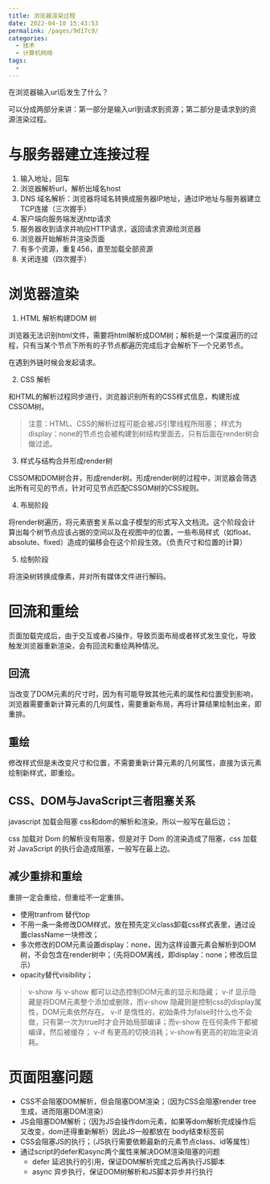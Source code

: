 ```yaml
---
title: 浏览器渲染过程
date: 2022-04-10 15:43:53
permalink: /pages/9d17c9/
categories:
  - 技术
  - 计算机网络
tags:
  - 
---
```

在浏览器输入url后发生了什么？

可以分成两部分来讲：第一部分是输入url到请求到资源；第二部分是请求到的资源渲染过程。

# 与服务器建立连接过程

1. 输入地址，回车
2. 浏览器解析url，解析出域名host
3. DNS 域名解析：浏览器将域名转换成服务器IP地址，通过IP地址与服务器建立TCP连接（三次握手）
4. 客户端向服务端发送http请求
5. 服务器收到请求并响应HTTP请求，返回请求资源给浏览器
6. 浏览器开始解析并渲染页面
7. 有多个资源，重复456，直至加载全部资源
8. 关闭连接（四次握手）


# 浏览器渲染

1. HTML 解析构建DOM 树

浏览器无法识别html文件，需要将html解析成DOM树；解析是一个深度遍历的过程，只有当某个节点下所有的子节点都遍历完成后才会解析下一个兄弟节点。

在遇到外链时候会发起请求。

2. CSS 解析

和HTML的解析过程同步进行，浏览器识别所有的CSS样式信息，构建形成CSSOM树。

> 注意：HTML、CSS的解析过程可能会被JS引擎线程所阻塞；
> 样式为display：none的节点也会被构建到树结构里面去，只有后面在render树会做过滤。

3. 样式与结构合并形成render树

CSSOM和DOM树合并，形成render树。形成render树的过程中，浏览器会筛选出所有可见的节点，针对可见节点匹配CSSOM树的CSS规则。

4. 布局阶段

将render树遍历，将元素嵌套关系以盒子模型的形式写入文档流。这个阶段会计算出每个树节点应该占据的空间以及在视图中的位置，一些布局样式（如float、absolute、fixed）造成的偏移会在这个阶段生效。（负责尺寸和位置的计算）

5. 绘制阶段

将渲染树转换成像素，并对所有媒体文件进行解码。

# 回流和重绘

页面加载完成后，由于交互或者JS操作，导致页面布局或者样式发生变化，导致触发浏览器重新渲染，会有回流和重绘两种情况。

## 回流

当改变了DOM元素的尺寸时，因为有可能导致其他元素的属性和位置受到影响，浏览器需要重新计算元素的几何属性，需要重新布局，再将计算结果绘制出来，即重排。

## 重绘

修改样式但是未改变尺寸和位置，不需要重新计算元素的几何属性，直接为该元素绘制新样式，即重绘。

## CSS、DOM与JavaScript三者阻塞关系

javascript 加载会阻塞 css和dom的解析和渲染，所以一般写在最后边；

css 加载对 Dom 的解析没有阻塞，但是对于 Dom 的渲染造成了阻塞，css 加载对 JavaScript 的执行会造成阻塞，一般写在最上边。


## 减少重排和重绘

重排一定会重绘，但重绘不一定重排。

- 使用tranfrom 替代top
- 不用一条一条修改DOM样式，放在预先定义class卸载css样式表里，通过设置className一块修改；
- 多次修改的DOM元素设置display：none，因为这样设置元素会解析到DOM树，不会包含在render树中；（先将DOM离线，即display：none；修改后显示）
- opacity替代visibility；

> v-show 与 v-show 都可以动态控制DOM元素的显示和隐藏；
> v-if 显示隐藏是将DOM元素整个添加或删除，而v-show 隐藏则是控制css的display属性，DOM元素依然存在。
> v-if 是惰性的，初始条件为false时什么也不会做，只有第一次为true时才会开始局部编译；而v-show 在任何条件下都被编译，然后被缓存；
> v-if 有更高的切换消耗；v-show有更高的初始渲染消耗。

# 页面阻塞问题

- CSS不会阻塞DOM解析，但会阻塞DOM渲染；（因为CSS会阻塞render tree 生成，进而阻塞DOM渲染）
- JS会阻塞DOM解析；（因为JS会操作dom元素，如果等dom解析完成操作后又改变，dom还得重新解析）因此JS一般都放在 body结束标签前
- CSS会阻塞JS的执行；（JS执行需要依赖最新的元素节点class、id等属性）
- 通过script的defer和async两个属性来解决DOM渲染阻塞的问题
  - defer 延迟执行的引用，保证DOM解析完成之后再执行JS脚本
  - async 异步执行，保证DOM树解析和JS脚本异步并行执行